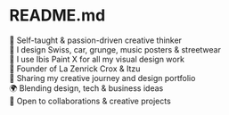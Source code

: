 # README.md
🧠 Self-taught &amp; passion-driven creative thinker  
🎨 I design Swiss, car, grunge, music posters & streetwear <br>📱 I use Ibis Paint X for all my visual design work  
🚀 Founder of La Zenrick Crox &amp; Itzu  
📁 Sharing my creative journey and design portfolio  
🌍 Blending design, tech &amp; business ideas  
🤝 Open to collaborations &amp; creative projects
